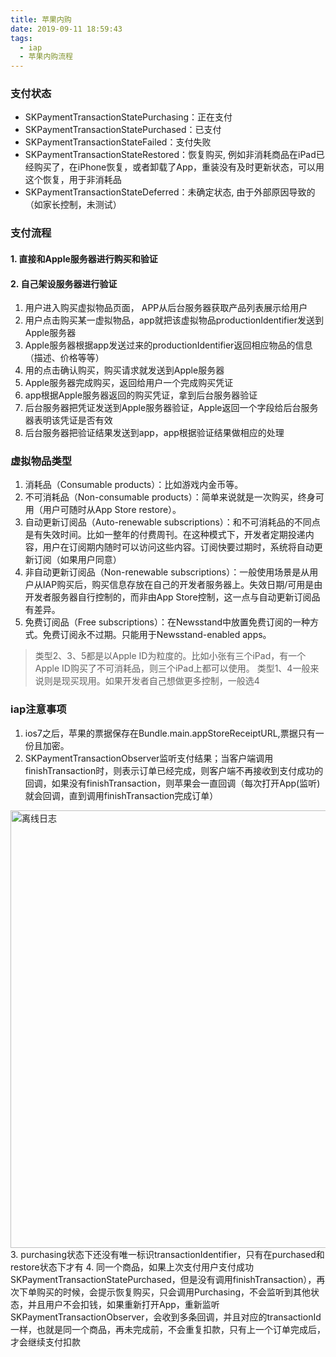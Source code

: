 ```yaml
---
title: 苹果内购
date: 2019-09-11 18:59:43
tags:
  - iap
  - 苹果内购流程
---
```


### 支付状态
* SKPaymentTransactionStatePurchasing：正在支付
* SKPaymentTransactionStatePurchased：已支付
* SKPaymentTransactionStateFailed：支付失败
* SKPaymentTransactionStateRestored：恢复购买, 例如非消耗商品在iPad已经购买了，在iPhone恢复，或者卸载了App，重装没有及时更新状态，可以用这个恢复，用于非消耗品
* SKPaymentTransactionStateDeferred：未确定状态, 由于外部原因导致的（如家长控制，未测试）


### 支付流程
#### 1. 直接和Apple服务器进行购买和验证
#### 2. 自己架设服务器进行验证
1. 用户进入购买虚拟物品页面， APP从后台服务器获取产品列表展示给用户
2. 用户点击购买某一虚拟物品，app就把该虚拟物品productionIdentifier发送到Apple服务器
3. Apple服务器根据app发送过来的productionIdentifier返回相应物品的信息（描述、价格等等）
4. 用的点击确认购买，购买请求就发送到Apple服务器
5. Apple服务器完成购买，返回给用户一个完成购买凭证
6. app根据Apple服务器返回的购买凭证，拿到后台服务器验证
7. 后台服务器把凭证发送到Apple服务器验证，Apple返回一个字段给后台服务器表明该凭证是否有效
8. 后台服务器把验证结果发送到app，app根据验证结果做相应的处理


### 虚拟物品类型
1. 消耗品（Consumable products）：比如游戏内金币等。
2. 不可消耗品（Non-consumable products）：简单来说就是一次购买，终身可用（用户可随时从App Store restore）。
3. 自动更新订阅品（Auto-renewable subscriptions）：和不可消耗品的不同点是有失效时间。比如一整年的付费周刊。在这种模式下，开发者定期投递内容，用户在订阅期内随时可以访问这些内容。订阅快要过期时，系统将自动更新订阅（如果用户同意）
4. 非自动更新订阅品（Non-renewable subscriptions）：一般使用场景是从用户从IAP购买后，购买信息存放在自己的开发者服务器上。失效日期/可用是由开发者服务器自行控制的，而非由App Store控制，这一点与自动更新订阅品有差异。
5. 免费订阅品（Free subscriptions）：在Newsstand中放置免费订阅的一种方式。免费订阅永不过期。只能用于Newsstand-enabled apps。

> 类型2、3、5都是以Apple ID为粒度的。比如小张有三个iPad，有一个Apple ID购买了不可消耗品，则三个iPad上都可以使用。
> 类型1、4一般来说则是现买现用。如果开发者自己想做更多控制，一般选4


### iap注意事项
1. ios7之后，苹果的票据保存在Bundle.main.appStoreReceiptURL,票据只有一份且加密。
2. SKPaymentTransactionObserver监听支付结果；当客户端调用finishTransaction时，则表示订单已经完成，则客户端不再接收到支付成功的回调，如果没有finishTransaction，则苹果会一直回调（每次打开App(监听)就会回调，直到调用finishTransaction完成订单）
<img src="/blog/img/iap.png" width = "700" height = "auto" alt="离线日志" align=center />
3. purchasing状态下还没有唯一标识transactionIdentifier，只有在purchased和restore状态下才有
4. 同一个商品，如果上次支付用户支付成功SKPaymentTransactionStatePurchased，但是没有调用finishTransaction），再次下单购买的时候，会提示恢复购买，只会调用Purchasing，不会监听到其他状态，并且用户不会扣钱，如果重新打开App，重新监听SKPaymentTransactionObserver，会收到多条回调，并且对应的transactionId一样，也就是同一个商品，再未完成前，不会重复扣款，只有上一个订单完成后，才会继续支付扣款